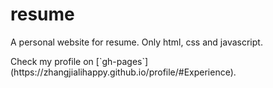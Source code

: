 # resume
<p>A personal website for resume. Only html, css and javascript.</p>
Check my profile on [`gh-pages`](https://zhangjialihappy.github.io/profile/#Experience).

